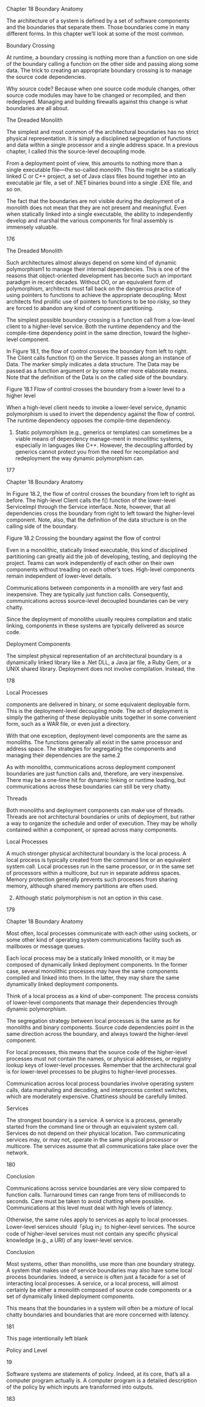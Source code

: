 Chapter 18  Boundary Anatomy

The architecture of a system is defined by a set of software components and the boundaries that separate them. Those boundaries come in many different forms. In this chapter we’ll look at some of the most common.

Boundary  Crossing

At runtime, a boundary crossing is nothing more than a function on one side of the boundary calling a function on the other side and passing along some data. The trick to creating an appropriate boundary crossing is to manage the source code dependencies.

Why source code? Because when one source code module changes, other source code modules may have to be changed or recompiled, and then redeployed. Managing and building firewalls against this change is what boundaries are all about.

The  Dreaded  Monolith

The simplest and most common of the architectural boundaries has no strict physical representation. It is simply a disciplined segregation of functions and data within a single processor and a single address space. In a previous chapter, I called this the source-level decoupling mode.

From a deployment point of view, this amounts to nothing more than a single executable file—the so-called monolith. This file might be a statically linked C or C++ project, a set of Java class files bound together into an executable jar file, a set of .NET binaries bound into a single .EXE file, and so on.

The fact that the boundaries are not visible during the deployment of a monolith does not mean that they are not present and meaningful. Even when statically linked into a single executable, the ability to independently develop and marshal the various components for final assembly is immensely valuable.

176

The Dreaded Monolith

Such architectures almost always depend on some kind of dynamic polymorphism1 to manage their internal dependencies. This is one of the reasons that object-oriented development has become such an important paradigm in recent decades. Without OO, or an equivalent form of polymorphism, architects must fall back on the dangerous practice of using pointers to functions to achieve the appropriate decoupling. Most architects find prolific use of pointers to functions to be too risky, so they are forced to abandon any kind of component partitioning.

The simplest possible boundary crossing is a function call from a low-level client to a higher-level service. Both the runtime dependency and the compile-time dependency point in the same direction, toward the higher-level component.

In Figure 18.1, the flow of control crosses the boundary from left to right. The Client calls function f() on the Service. It passes along an instance of Data. The <DS> marker simply indicates a data structure. The Data may be passed as a function argument or by some other more elaborate means. Note that the definition of the Data is on the called side of the boundary.

Figure 18.1  Flow of control crosses the boundary from a lower level to a higher level

When a high-level client needs to invoke a lower-level service, dynamic polymorphism is used to invert the dependency against the flow of control. The runtime dependency opposes the compile-time dependency.

1.  Static polymorphism (e.g., generics or templates) can sometimes be a viable means of dependency manage-ment in monolithic systems, especially in languages like C++. However, the decoupling afforded by generics cannot protect you from the need for recompilation and redeployment the way dynamic polymorphism can.

177

Chapter 18  Boundary Anatomy

In Figure 18.2, the flow of control crosses the boundary from left to right as before. The high-level Client calls the f() function of the lower-level ServiceImpl through the Service interface. Note, however, that all dependencies cross the boundary from right to left toward the higher-level component. Note, also, that the definition of the data structure is on the calling side of the boundary.

Figure 18.2  Crossing the boundary against the flow of control

Even in a monolithic, statically linked executable, this kind of disciplined partitioning can greatly aid the job of developing, testing, and deploying the project. Teams can work independently of each other on their own components without treading on each other’s toes. High-level components remain independent of lower-level details.

Communications between components in a monolith are very fast and inexpensive. They are typically just function calls. Consequently, communications across source-level decoupled boundaries can be very chatty.

Since the deployment of monoliths usually requires compilation and static linking, components in these systems are typically delivered as source code.

Deployment  Components

The simplest physical representation of an architectural boundary is a dynamically linked library like a .Net DLL, a Java jar file, a Ruby Gem, or a UNIX shared library. Deployment does not involve compilation. Instead, the

178

Local Processes

components are delivered in binary, or some equivalent deployable form. This is the deployment-level decoupling mode. The act of deployment is simply the gathering of these deployable units together in some convenient form, such as a WAR file, or even just a directory.

With that one exception, deployment-level components are the same as monoliths. The functions generally all exist in the same processor and address space. The strategies for segregating the components and managing their dependencies are the same.2

As with monoliths, communications across deployment component boundaries are just function calls and, therefore, are very inexpensive. There may be a one-time hit for dynamic linking or runtime loading, but communications across these boundaries can still be very chatty.

Threads

Both monoliths and deployment components can make use of threads. Threads are not architectural boundaries or units of deployment, but rather a way to organize the schedule and order of execution. They may be wholly contained within a component, or spread across many components.

Local  Processes

A much stronger physical architectural boundary is the local process. A local process is typically created from the command line or an equivalent system call. Local processes run in the same processor, or in the same set of processors within a multicore, but run in separate address spaces. Memory protection generally prevents such processes from sharing memory, although shared memory partitions are often used.

2.  Although static polymorphism is not an option in this case.

179

Chapter 18  Boundary Anatomy

Most often, local processes communicate with each other using sockets, or some other kind of operating system communications facility such as mailboxes or message queues.

Each local process may be a statically linked monolith, or it may be composed of dynamically linked deployment components. In the former case, several monolithic processes may have the same components compiled and linked into them. In the latter, they may share the same dynamically linked deployment components.

Think of a local process as a kind of uber-component: The process consists of lower-level components that manage their dependencies through dynamic polymorphism.

The segregation strategy between local processes is the same as for monoliths and binary components. Source code dependencies point in the same direction across the boundary, and always toward the higher-level component.

For local processes, this means that the source code of the higher-level processes must not contain the names, or physical addresses, or registry lookup keys of lower-level processes. Remember that the architectural goal is for lower-level processes to be plugins to higher-level processes.

Communication across local process boundaries involve operating system calls, data marshaling and decoding, and interprocess context switches, which are moderately expensive. Chattiness should be carefully limited.

Services

The strongest boundary is a service. A service is a process, generally started from the command line or through an equivalent system call. Services do not depend on their physical location. Two communicating services may, or may not, operate in the same physical processor or multicore. The services assume that all communications take place over the network.

180

Conclusion

Communications across service boundaries are very slow compared to function calls. Turnaround times can range from tens of milliseconds to seconds. Care must be taken to avoid chatting where possible. Communications at this level must deal with high levels of latency.

Otherwise, the same rules apply to services as apply to local processes. Lower-level services should「plug in」to higher-level services. The source code of higher-level services must not contain any specific physical knowledge (e.g., a URI) of any lower-level service.

Conclusion

Most systems, other than monoliths, use more than one boundary strategy. A system that makes use of service boundaries may also have some local process boundaries. Indeed, a service is often just a facade for a set of interacting local processes. A service, or a local process, will almost certainly be either a monolith composed of source code components or a set of dynamically linked deployment components.

This means that the boundaries in a system will often be a mixture of local chatty boundaries and boundaries that are more concerned with latency.

181

This page intentionally left blank

Policy  and  Level

19

Software systems are statements of policy. Indeed, at its core, that’s all a computer program actually is. A computer program is a detailed description of the policy by which inputs are transformed into outputs.

183

